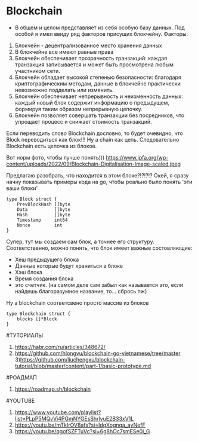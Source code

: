 # Blockchain
- В общем и целом представляет из себя особую базу данных. Под особой я имел ввиду ряд факторов присущих блокчейну.
  Факторы:
1) Блокчейн - децентрализованное место хранения данных
2) В блокчейне все имеют равные права
3) Блокчейн обеспечивает прозрачность транзакций: каждая транзакция записывается и может быть просмотрена любым участником сети.
4) Блокчейн обладает высокой степенью безопасности: благодаря криптографическим методам, данные в блокчейне практически невозможно подделать или изменить.
5) Блокчейн обеспечивает непрерывность и неизменность данных: каждый новый блок содержит информацию о предыдущем, формируя таким образом непрерывную цепочку.
6) Блокчейн позволяет совершать транзакции без посредников, что упрощает процесс и снижает стоимость транзакций.

Если переводить слово Blockchain дословно, то будет очевидно, что Block переводиться как блок!!! Ну а chain как цепь. Следовательно Blockchain есть цепочка из 
блоков. 

Вот норм фото, чтобы лучше понять)))
https://www.ipfa.org/wp-content/uploads/2022/09/Blockchain-Digitalisation-Image-scaled.jpeg

Предлагаю разобрать, что находится в этом блоке?!?!?!?
Окей, я сразу начну показывать примеры кода на go, чтобы реально было понять 'эти ваши блоки'

```
type Block struct {
	PrevBlockHash []byte
	Data          []byte
	Hash          []byte
	Timestamp     int64
	Nonce         int
}
```

Супер, тут мы создаем сам блок, а точнее его структуру. 
Соответственно, можно понять, что блок имеет важные состовляющие: 
- Хеш предыдущего блока
- Данные которые будут храниться в блоке
- Хэш блока
- Время создания блока
- это счетчик. (на самом деле сам забыл как называется это, если найдешь благоразумное название, то... сбрось пж)

Ну а blockchain соответсвено просто массив из блоков

```
type Blockchain struct {
	blocks []*Block
}
```

#ТУТОРИАЛЫ
1) https://habr.com/ru/articles/348672/
2) https://github.com/hlongvu/blockchain-go-vietnamese/tree/master
3)https://github.com/liuchengxu/blockchain-tutorial/blob/master/content/part-1/basic-prototype.md 

#РОАДМАП
1) https://roadmap.sh/blockchain

#YOUTUBE
1) https://www.youtube.com/playlist?list=PLpP5MQvVi4PGmNYGEsShrlvuE2B33xV1L
2) https://youtu.be/mTkIrOV8afs?si=IdqXognqa_ayNefF
3) https://youtu.be/qgofSZFTuVc?si=6g8hOc7smESe0i_G
